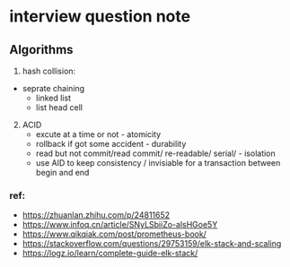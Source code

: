 # interview question note

## Algorithms

1. hash collision:
+ seprate chaining 
    - linked list
    - list head cell
2. ACID
    + excute at a time or not - atomicity
    + rollback if got some accident - durability
    + read but not commit/read commit/ re-readable/ serial/ - isolation
    + use AID to keep consistency / invisiable for a transaction between begin and end 

### ref:
+ https://zhuanlan.zhihu.com/p/24811652
+ https://www.infoq.cn/article/SNyLSbiiZo-alsHGoe5Y
+ https://www.qikqiak.com/post/prometheus-book/
+ https://stackoverflow.com/questions/29753159/elk-stack-and-scaling
+ https://logz.io/learn/complete-guide-elk-stack/
